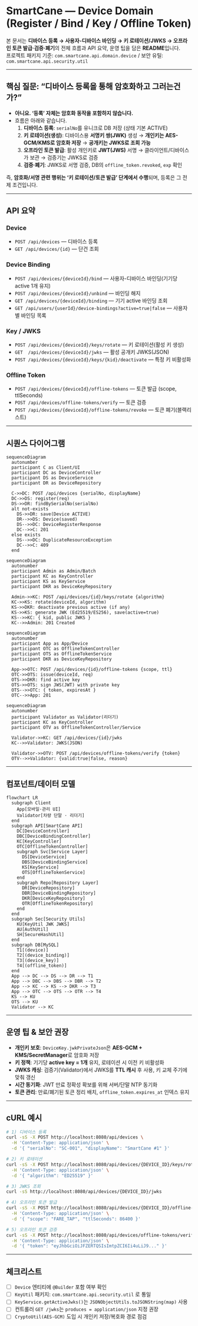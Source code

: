 # SmartCane — Device Domain (Register / Bind / Key / Offline Token)

본 문서는 **디바이스 등록 → 사용자-디바이스 바인딩 → 키 로테이션/JWKS → 오프라인 토큰 발급·검증·폐기**의 전체 흐름과 API 요약, 운영 팁을 담은 **README**입니다.  
프로젝트 패키지 기준: `com.smartcane.api.domain.device` / 보안 유틸: `com.smartcane.api.security.util`

---

## 핵심 질문: “디바이스 등록을 통해 암호화하고 그러는건가?”

- **아니요. ‘등록’ 자체는 암호화 동작을 포함하지 않습니다.**
- 흐름은 아래와 같습니다.
  1) **디바이스 등록**: `serialNo`를 유니크로 DB 저장 (상태 기본 ACTIVE)  
  2) **키 로테이션(생성)**: 디바이스용 **서명키 쌍(JWK)** 생성 → **개인키는 AES-GCM/KMS로 암호화 저장** → **공개키는 JWKS로 조회 가능**  
  3) **오프라인 토큰 발급**: 활성 개인키로 **JWT(JWS)** 서명 → 클라이언트/디바이스가 보관 → 검증기는 JWKS로 검증  
  4) **검증·폐기**: JWKS로 서명 검증, DB의 `offline_token.revoked`, `exp` 확인

즉, **암호화/서명 관련 행위는 ‘키 로테이션/토큰 발급’ 단계에서 수행**되며, 등록은 그 전제 조건입니다.

---

## API 요약

### Device
- `POST /api/devices` — 디바이스 등록
- `GET /api/devices/{id}` — 단건 조회

### Device Binding
- `POST /api/devices/{deviceId}/bind` — 사용자-디바이스 바인딩(기기당 active 1개 유지)
- `POST /api/devices/{deviceId}/unbind` — 바인딩 해지
- `GET /api/devices/{deviceId}/binding` — 기기 active 바인딩 조회
- `GET /api/users/{userId}/device-bindings?active=true|false` — 사용자별 바인딩 목록

### Key / JWKS
- `POST /api/devices/{deviceId}/keys/rotate` — 키 로테이션(활성 키 생성)
- `GET  /api/devices/{deviceId}/jwks` — 활성 공개키 JWKS(JSON)
- `POST /api/devices/{deviceId}/keys/{kid}/deactivate` — 특정 키 비활성화

### Offline Token
- `POST /api/devices/{deviceId}/offline-tokens` — 토큰 발급 (scope, ttlSeconds)
- `POST /api/devices/offline-tokens/verify` — 토큰 검증
- `POST /api/devices/{deviceId}/offline-tokens/revoke` — 토큰 폐기(블랙리스트)

---

## 시퀀스 다이어그램

```mermaid
sequenceDiagram
  autonumber
  participant C as Client/UI
  participant DC as DeviceController
  participant DS as DeviceService
  participant DR as DeviceRepository

  C->>DC: POST /api/devices {serialNo, displayName}
  DC->>DS: register(req)
  DS->>DR: findBySerialNo(serialNo)
  alt not-exists
    DS->>DR: save(Device ACTIVE)
    DR-->>DS: Device(saved)
    DS-->>DC: DeviceRegisterResponse
    DC-->>C: 201
  else exists
    DS-->>DC: DuplicateResourceException
    DC-->>C: 409
  end
```

```mermaid
sequenceDiagram
  autonumber
  participant Admin as Admin/Batch
  participant KC as KeyController
  participant KS as KeyService
  participant DKR as DeviceKeyRepository

  Admin->>KC: POST /api/devices/{id}/keys/rotate {algorithm}
  KC->>KS: rotate(deviceId, algorithm)
  KS->>DKR: deactivate previous active (if any)
  KS->>KS: generate JWK (Ed25519/ES256), save(active=true)
  KS-->>KC: { kid, public JWKS }
  KC-->>Admin: 201 Created
```

```mermaid
sequenceDiagram
  autonumber
  participant App as App/Device
  participant OTC as OfflineTokenController
  participant OTS as OfflineTokenService
  participant DKR as DeviceKeyRepository

  App->>OTC: POST /api/devices/{id}/offline-tokens {scope, ttl}
  OTC->>OTS: issue(deviceId, req)
  OTS->>DKR: find active key
  OTS->>OTS: sign JWS(JWT) with private key
  OTS-->>OTC: { token, expiresAt }
  OTC-->>App: 201
```

```mermaid
sequenceDiagram
  autonumber
  participant Validator as Validator(리더기)
  participant KC as KeyController
  participant OTV as OfflineTokenController/Service

  Validator->>KC: GET /api/devices/{id}/jwks
  KC-->>Validator: JWKS(JSON)

  Validator->>OTV: POST /api/devices/offline-tokens/verify {token}
  OTV-->>Validator: {valid:true|false, reason}
```

---

## 컴포넌트/데이터 모델


```mermaid
flowchart LR
  subgraph Client
    App[모바일·관리 UI]
    Validator[차량 단말 · 리더기]
  end
  subgraph API[SmartCane API]
    DC[DeviceController]
    DBC[DeviceBindingController]
    KC[KeyController]
    OTC[OfflineTokenController]
    subgraph Svc[Service Layer]
      DS[DeviceService]
      DBS[DeviceBindingService]
      KS[KeyService]
      OTS[OfflineTokenService]
    end
    subgraph Repo[Repository Layer]
      DR[DeviceRepository]
      DBR[DeviceBindingRepository]
      DKR[DeviceKeyRepository]
      OTR[OfflineTokenRepository]
    end
  end
  subgraph Sec[Security Utils]
    KU[KeyUtil JWK JWKS]
    AU[AuthUtil]
    SH[SecureHashUtil]
  end
  subgraph DB[MySQL]
    T1[(device)]
    T2[(device_binding)]
    T3[(device_key)]
    T4[(offline_token)]
  end
  App --> DC --> DS --> DR --> T1
  App --> DBC --> DBS --> DBR --> T2
  App --> KC --> KS --> DKR --> T3
  App --> OTC --> OTS --> OTR --> T4
  KS --> KU
  OTS --> KU
  Validator --> KC

```

---

## 운영 팁 & 보안 권장

- **개인키 보호**: `DeviceKey.jwkPrivateJson`은 **AES-GCM + KMS/SecretManager**로 암호화 저장  
- **키 정책**: 기기당 **active key = 1개** 유지, 로테이션 시 이전 키 비활성화  
- **JWKS 캐싱**: 검증기(Validator)에서 JWKS를 **TTL 캐시** 후 사용, 키 교체 주기에 맞춰 갱신  
- **시간 동기화**: JWT 만료 정확성 확보를 위해 서버/단말 NTP 동기화  
- **토큰 관리**: 만료/폐기된 토큰 정리 배치, `offline_token.expires_at` 인덱스 유지

---

## cURL 예시

```bash
# 1) 디바이스 등록
curl -sS -X POST http://localhost:8080/api/devices \
  -H 'Content-Type: application/json' \
  -d '{ "serialNo": "SC-001", "displayName": "SmartCane #1" }'

# 2) 키 로테이션
curl -sS -X POST http://localhost:8080/api/devices/{DEVICE_ID}/keys/rotate \
  -H 'Content-Type: application/json' \
  -d '{ "algorithm": "ED25519" }'

# 3) JWKS 조회
curl -sS http://localhost:8080/api/devices/{DEVICE_ID}/jwks

# 4) 오프라인 토큰 발급
curl -sS -X POST http://localhost:8080/api/devices/{DEVICE_ID}/offline-tokens \
  -H 'Content-Type: application/json' \
  -d '{ "scope": "FARE_TAP", "ttlSeconds": 86400 }'

# 5) 오프라인 토큰 검증
curl -sS -X POST http://localhost:8080/api/devices/offline-tokens/verify \
  -H 'Content-Type: application/json' \
  -d '{ "token": "eyJhbGciOiJFZERTQSIsImtpZCI6Ii4uLiJ9..." }'
```

---

## 체크리스트

- [ ] `Device` 엔티티에 `@Builder` 포함 여부 확인  
- [ ] `KeyUtil` 패키지: `com.smartcane.api.security.util` 로 통일  
- [ ] `KeyService.getActiveJwks()`는 `JSONObjectUtils.toJSONString(map)` 사용  
- [ ] 컨트롤러 `GET /jwks`는 `produces = application/json` 지정 권장  
- [ ] `CryptoUtil(AES-GCM)` 도입 시 개인키 저장/복호화 경로 점검
